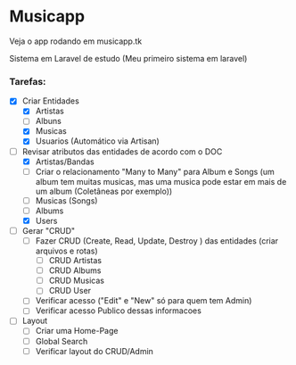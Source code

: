 # Musicapp

Veja o app rodando em musicapp.tk

Sistema em Laravel de estudo (Meu primeiro sistema em laravel)

### Tarefas:
- [X] Criar Entidades
    - [X] Artistas
    - [ ] Albuns
    - [X] Musicas
    - [X] Usuarios (Automático via Artisan) 
- [ ] Revisar atributos das entidades de acordo com o DOC
    - [X] Artistas/Bandas   
    - [ ] Criar o relacionamento "Many to Many" para Album e Songs (um album tem muitas musicas, mas uma musica pode estar em mais de um album (Coletâneas por exemplo))
    - [ ] Musicas (Songs)
    - [ ] Albums
    - [X] Users
- [ ] Gerar "CRUD"
    - [ ] Fazer CRUD (Create, Read, Update, Destroy ) das entidades (criar arquivos e rotas)
        - [ ] CRUD Artistas
        - [ ] CRUD Albums
        - [ ] CRUD Musicas
        - [ ] CRUD User
    - [ ] Verificar acesso ("Edit" e "New" só para quem tem Admin)
    - [ ] Verificar acesso Publico dessas informacoes
- [ ] Layout
    - [ ] Criar uma Home-Page
    - [ ] Global Search
    - [ ] Verificar layout do CRUD/Admin
